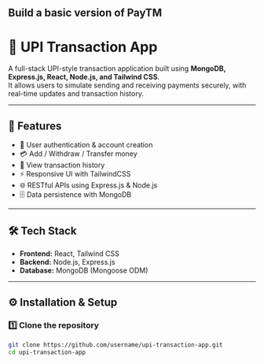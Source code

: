 
## Build a basic version of PayTM
# 💸 UPI Transaction App

A full-stack UPI-style transaction application built using **MongoDB, Express.js, React, Node.js, and Tailwind CSS**.  
It allows users to simulate sending and receiving payments securely, with real-time updates and transaction history.

---

## 🚀 Features
- 🔐 User authentication & account creation  
- 💳 Add / Withdraw / Transfer money  
- 📜 View transaction history  
- ⚡ Responsive UI with TailwindCSS  
- 🌐 RESTful APIs using Express.js & Node.js  
- 🗄️ Data persistence with MongoDB  

---

## 🛠️ Tech Stack
- **Frontend:** React, Tailwind CSS  
- **Backend:** Node.js, Express.js  
- **Database:** MongoDB (Mongoose ODM)  

---

## ⚙️ Installation & Setup

### 1️⃣ Clone the repository
```bash
git clone https://github.com/username/upi-transaction-app.git
cd upi-transaction-app
